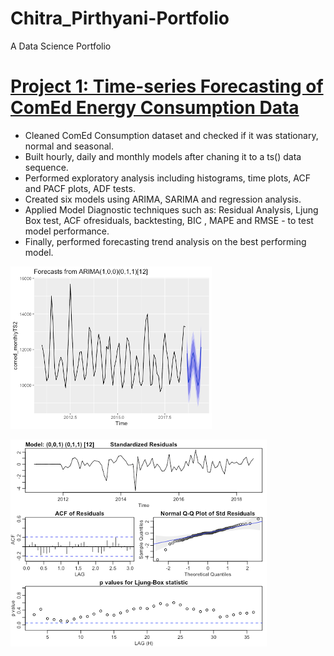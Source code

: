 # Chitra_Pirthyani-Portfolio
A Data Science Portfolio

# [Project 1: Time-series Forecasting of ComEd Energy Consumption Data](https://github.com/ChitraPirthyani/DataNerd/blob/master/Time%20series%20Analysis-%20ComEd.R)
* Cleaned ComEd Consumption dataset and checked if it was stationary, normal and seasonal.
* Built hourly, daily and monthly models after chaning it to a ts() data sequence.
* Performed exploratory analysis including histograms, time plots, ACF and PACF plots, ADF tests.
* Created six models using ARIMA, SARIMA and regression analysis. 
* Applied Model Diagnostic techniques such as: Residual Analysis, Ljung Box test, ACF ofresiduals, backtesting, BIC , MAPE and RMSE - to test model performance. 
* Finally, performed forecasting trend analysis on the best performing model. 

![](https://github.com/ChitraPirthyani/DataNerd/blob/master/Picture1.png "Forecast Plot")

![](https://github.com/ChitraPirthyani/DataNerd/blob/master/Picture2.png)

